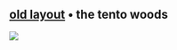 <h2> <a href="https://github.com/rykuzu/futaba-theme/blob/main/README.md">old layout</a> • the tento woods </h2>
<img src="https://github.com/serphentized/serphentized/blob/main/pics/test.svg">
